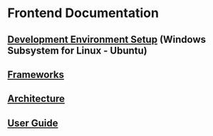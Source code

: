 # Frontend Documentation

## [Development Environment Setup](./environment.md) (Windows Subsystem for Linux - Ubuntu)

## [Frameworks](./frameworks.md)

## [Architecture](./architecture.md)

## [User Guide](./user_guide.md)
